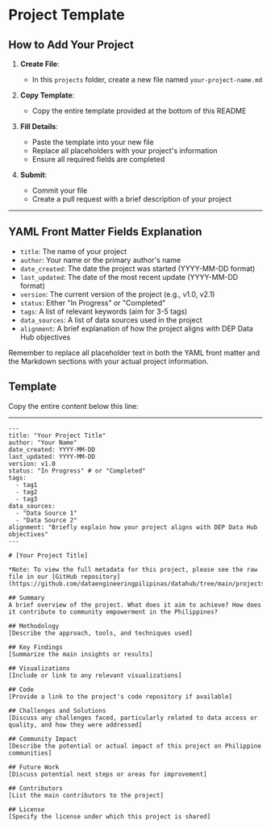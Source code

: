# Project Template

## How to Add Your Project

1. **Create File**: 
   - In this `projects` folder, create a new file named `your-project-name.md`

2. **Copy Template**: 
   - Copy the entire template provided at the bottom of this README

3. **Fill Details**: 
   - Paste the template into your new file
   - Replace all placeholders with your project's information
   - Ensure all required fields are completed

4. **Submit**: 
   - Commit your file
   - Create a pull request with a brief description of your project

---

## YAML Front Matter Fields Explanation

- `title`: The name of your project
- `author`: Your name or the primary author's name
- `date_created`: The date the project was started (YYYY-MM-DD format)
- `last_updated`: The date of the most recent update (YYYY-MM-DD format)
- `version`: The current version of the project (e.g., v1.0, v2.1)
- `status`: Either "In Progress" or "Completed"
- `tags`: A list of relevant keywords (aim for 3-5 tags)
- `data_sources`: A list of data sources used in the project
- `alignment`: A brief explanation of how the project aligns with DEP Data Hub objectives

Remember to replace all placeholder text in both the YAML front matter and the Markdown sections with your actual project information.

## Template

Copy the entire content below this line:

---

```
---
title: "Your Project Title"
author: "Your Name"
date_created: YYYY-MM-DD
last_updated: YYYY-MM-DD
version: v1.0
status: "In Progress" # or "Completed"
tags: 
  - tag1
  - tag2
  - tag3
data_sources:
  - "Data Source 1"
  - "Data Source 2"
alignment: "Briefly explain how your project aligns with DEP Data Hub objectives"
---

# [Your Project Title]

*Note: To view the full metadata for this project, please see the raw file in our [GitHub repository](https://github.com/dataengineeringpilipinas/datahub/tree/main/projects).*

## Summary
A brief overview of the project. What does it aim to achieve? How does it contribute to community empowerment in the Philippines?

## Methodology
[Describe the approach, tools, and techniques used]

## Key Findings
[Summarize the main insights or results]

## Visualizations
[Include or link to any relevant visualizations]

## Code
[Provide a link to the project's code repository if available]

## Challenges and Solutions
[Discuss any challenges faced, particularly related to data access or quality, and how they were addressed]

## Community Impact
[Describe the potential or actual impact of this project on Philippine communities]

## Future Work
[Discuss potential next steps or areas for improvement]

## Contributors
[List the main contributors to the project]

## License
[Specify the license under which this project is shared]
```
